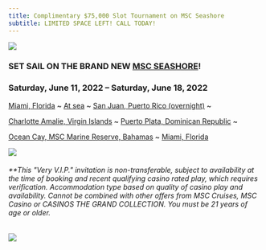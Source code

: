 ```yaml
---
title: Complimentary $75,000 Slot Tournament on MSC Seashore
subtitle: LIMITED SPACE LEFT! CALL TODAY!
---
```

![](/uploads/2022-05-24_14-02-43.png)

### SET SAIL ON THE BRAND NEW [MSC SEASHORE](https://www.msccruisesusa.com/cruise/ships/msc-seashore)!

### Saturday, June 11, 2022 – Saturday, June 18, 2022

[Miami, Florida](https://www.msccruisesusa.com/destination/ports/MIA) ~ [At sea](https://www.msccruisesusa.com/on-board/entertainment) ~ [San Juan, Puerto Rico (overnight)](https://www.msccruisesusa.com/cruise/destinations/caribbean/puerto-rico/san-juan) ~

[Charlotte Amalie, Virgin Islands](https://www.msccruisesusa.com/cruise/destinations/us-canada/united-states/charlotte-amalie) ~ [Puerto Plata, Dominican Republic](https://www.msccruisesusa.com/destination/ports/POP) ~

[Ocean Cay, MSC Marine Reserve, Bahamas](https://www.msccruisesusa.com/cruise/destinations/ocean-cay/bahamas/ocean-cay-msc-marine-reserve) ~ [Miami, Florida](https://www.msccruisesusa.com/destination/ports/MIA)

![](/uploads/screenshot-2022-05-24-135010.jpg)

###### \*\*This "Very V.I.P." invitation is non-transferable, subject to availability at the time of booking and recent qualifying casino rated play, which requires verification. Accommodation type based on quality of casino play and availability. Cannot be combined with other offers from MSC Cruises, MSC Casino or CASINOS THE GRAND COLLECTION. You must be 21 years of age or older.  

![](/uploads/2021-msc-seashore-brand-new-ship.jpg)